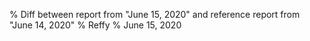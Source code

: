 % Diff between report from "June 15, 2020" and reference report from "June 14, 2020"
% Reffy
% June 15, 2020

